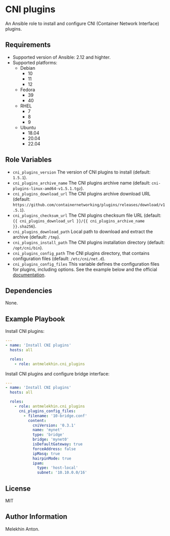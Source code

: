 CNI plugins
===========

An Ansible role to install and configure CNI (Container Network Interface) plugins.

Requirements
------------

- Supported version of Ansible: 2.12 and highter.
- Supported platforms:
  - Debian
    - 10
    - 11
    - 12
  - Fedora
    - 39
    - 40
  - RHEL
    - 7
    - 8
    - 9
  - Ubuntu
    - 18.04
    - 20.04
    - 22.04

Role Variables
--------------

- `cni_plugins_version` The version of CNI plugins to install (default: `1.5.1`).
- `cni_plugins_archive_name` The CNI plugins archive name (default: `cni-plugins-linux-amd64-v1.5.1.tgz`).
- `cni_plugins_download_url` The CNI plugins archive download URL (default: `https://github.com/containernetworking/plugins/releases/download/v1.5.1`).
- `cni_plugins_checksum_url` The CNI plugins checksum file URL (default: `{{ cni_plugins_download_url }}/{{ cni_plugins_archive_name }}.sha256`).
- `cni_plugins_download_path` Local path to download and extract the archive (default: `/tmp`).
- `cni_plugins_install_path` The CNI plugins installation directory (default: `/opt/cni/bin`).
- `cni_plugins_config_path` The CNI plugins directory, that contains configuration files (default: `/etc/cni/net.d`).
- `cni_plugins_config_files` This variable defines the configuration files for plugins, including options. See the example below and the official [documentation](https://github.com/containernetworking/cni/blob/main/SPEC.md).

Dependencies
------------

None.

Example Playbook
----------------

Install CNI plugins:

```yaml
---
- name: 'Install CNI plugins'
  hosts: all

  roles:
    - role: antmelekhin.cni_plugins
```

Install CNI plugins and configure bridge interface:

```yaml
---
- name: 'Install CNI plugins'
  hosts: all

  roles:
    - role: antmelekhin.cni_plugins
      cni_plugins_config_files:
        - filename: '10-bridge.conf'
          content:
            cniVersion: '0.3.1'
            name: 'mynet'
            type: 'bridge'
            bridge: 'mynet0'
            isDefaultGateway: true
            forceAddress: false
            ipMasq: true
            hairpinMode: true
            ipam:
              type: 'host-local'
              subnet: '10.10.0.0/16'
```

License
-------

MIT

Author Information
------------------

Melekhin Anton.
